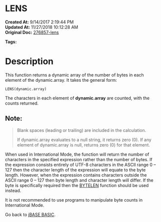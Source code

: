 # LENS

**Created At:** 9/14/2017 2:19:44 PM  
**Updated At:** 11/27/2018 10:12:28 AM  
**Original Doc:** [276857-lens](https://docs.jbase.com/36868-jbase-basic/276857-lens)  

**Tags:**
<badge text='dynamic arrays' vertical='middle' />

# Description

This function returns a dynamic array of the number of bytes in each element of the dynamic.array. It takes the general form:

```
LENS(dynamic.array)
```

The characters in each element of **dynamic.array** are counted, with the counts returned.



## Note:


> Blank spaces (leading or trailing) are included in the calculation.
> 
> If dynamic.array evaluates to a null string, it returns zero (0). If any element of dynamic.array is null, returns zero (0) for that element.


When used in International Mode, the function will return the number of characters in the specified expression rather than the number of bytes. If the expression consists entirely of UTF-8 characters in the ASCII range 0 – 127 then the character length of the expression will equate to the byte length. However, when the expression contains characters outside the ASCII range 0 – 127 then byte length and character length will differ. If the byte is specifically required then the [BYTELEN](266869-bytelen) function should be used instead.

It is not recommended to use programs to manipulate byte counts in International Mode.



Go back to [jBASE BASIC](263498-jbase-basic).
